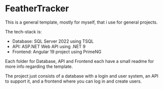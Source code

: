 # FeatherTracker

This is a general template, mostly for myself, that i use for general projects.

The tech-stack is:
* Database: SQL Server 2022 using TSQL
* API:      ASP.NET Web API using .NET 9
* Frontend: Angular 19 project using PrimeNG

Each folder for Database, API and Frontend each have a small readme for more info regarding the template.

The project just consists of a database with a login and user system, an API to support it, and a frontend where you can log in and create users.